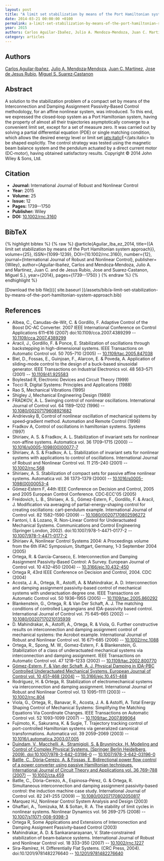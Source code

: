 ```yaml
---
layout: post
title: "A limit set stabilization by means of the Port Hamiltonian system approach"
date: 2014-03-21 00:00:00 +0100
permalink: a-limit-set-stabilization-by-means-of-the-port-hamiltonian-system-approach
year: 2015
authors: Carlos Aguilar‐Ibañez, Julio A. Mendoza‐Mendoza, Juan C. Martinez, Jose de Jesus Rubio, Miguel S. Suarez‐Castanon
category: articles
---
```

 
## Authors
[Carlos Aguilar‐Ibañez](authors/carlos-aguilar-ibanez), [Julio A. Mendoza‐Mendoza](authors/julio-a-mendoza-mendoza), [Juan C. Martinez](authors/juan-c-martinez), [Jose de Jesus Rubio](authors/jose-de-jesus-rubio), [Miguel S. Suarez‐Castanon](authors/miguel-s-suarez-castanon)
 
## Abstract
A solution to the stabilization problem of a compact set by means of the Interconnection and Damping Assignment Passivity‐Based Control methodology, for an affine nonlinear system, was introduced. To this end, we expressed the closed‐loop system as a Port Hamiltonian system, having the property of almost all their trajectories asymptotically converge to a convenient limit set, except for a set of measure zero. It was carried out by solving a partial differential equation (PDE) or single matching condition, which allows the desired energy level or limit set <jats:italic>E</jats:italic> to be shaped explicitly. The control strategy was tested using the magnetic beam balance system and the pendulum actuated by a direct current motor (DC‐motor), having obtained satisfactory results. Copyright © 2014 John Wiley &amp; Sons, Ltd.
 
## Citation
- **Journal:** International Journal of Robust and Nonlinear Control
- **Year:** 2015
- **Volume:** 25
- **Issue:** 12
- **Pages:** 1739--1750
- **Publisher:** Wiley
- **DOI:** [10.1002/rnc.3160](https://doi.org/10.1002/rnc.3160)
 
## BibTeX
{% highlight bibtex %}
{% raw %}
@article{Aguilar_Iba_ez_2014,
  title={{A limit set stabilization by means of the Port Hamiltonian system approach}},
  volume={25},
  ISSN={1099-1239},
  DOI={10.1002/rnc.3160},
  number={12},
  journal={International Journal of Robust and Nonlinear Control},
  publisher={Wiley},
  author={Aguilar‐Ibañez, Carlos and Mendoza‐Mendoza, Julio A. and Martinez, Juan C. and de Jesus Rubio, Jose and Suarez‐Castanon, Miguel S.},
  year={2014},
  pages={1739--1750}
}
{% endraw %}
{% endhighlight %}
 
[Download the bib file]({{ site.baseurl }}/assets/bib/a-limit-set-stabilization-by-means-of-the-port-hamiltonian-system-approach.bib)
 
## References
- Albea, C., Canudas-de-Wit, C. & Gordillo, F. Adaptive Control of the Boost DC-AC Converter. 2007 IEEE International Conference on Control Applications 611–616 (2007) doi:10.1109/cca.2007.4389299 -- [10.1109/cca.2007.4389299](https://doi.org/10.1109/cca.2007.4389299)
- Aracil, J., Gordillo, F. & Ponce, E. Stabilization of oscillations through backstepping in high-dimensional systems. IEEE Transactions on Automatic Control vol. 50 705–710 (2005) -- [10.1109/tac.2005.847038](https://doi.org/10.1109/tac.2005.847038)
- Biel, D., Fossas, E., Guinjoan, F., Alarcon, E. & Poveda, A. Application of sliding-mode control to the design of a buck-based sinusoidal generator. IEEE Transactions on Industrial Electronics vol. 48 563–571 (2001) -- [10.1109/41.925583](https://doi.org/10.1109/41.925583)
- Boylestad R, Electronic Devices and Circuit Theory (1999)
- Tocci R, Digital Systems: Principles and Applications (1988)
- Rao S, Mechanical Vibrations (1995)
- Shigley J, Mechanical Engineering Design (1989)
- FRADKOV, A. L. Swinging control of nonlinear oscillations. International Journal of Control vol. 64 1189–1202 (1996) -- [10.1080/00207179608921682](https://doi.org/10.1080/00207179608921682)
- Andrievsky B, Control of nonlinear oscillation of mechanical systems by speed‐gradient method. Automation and Remote Control (1996)
- Fradkov A, Control of oscillations in hamiltonian systems. Systems (1997)
- Shiriaev, A. S. & Fradkov, A. L. Stabilization of invariant sets for nonlinear non-affine systems. Automatica vol. 36 1709–1715 (2000) -- [10.1016/s0005-1098(00)00077-7](https://doi.org/10.1016/s0005-1098(00)00077-7)
- Shiriaev, A. S. & Fradkov, A. L. Stabilization of invariant sets for nonlinear systems with applications to control of oscillations. International Journal of Robust and Nonlinear Control vol. 11 215–240 (2001) -- [10.1002/rnc.568](https://doi.org/10.1002/rnc.568)
- Shiriaev, A. S. Stabilization of compact sets for passive affine nonlinear systems. Automatica vol. 36 1373–1379 (2000) -- [10.1016/s0005-1098(00)00053-4](https://doi.org/10.1016/s0005-1098(00)00053-4)
- Gómez‐Estern F, 44th IEEE Conference on Decision and Control, 2005 and 2005 European Control Conference. CDC‐ECC'05 (2005)
- Freidovich, L. B., Shiriaev, A. S., Gómez-Estern, F., Gordillo, F. & Aracil, J. Modification via averaging of partial-energy-shaping control for creating oscillations: cart-pendulum example. International Journal of Control vol. 82 1582–1590 (2009) -- [10.1080/00207170802596272](https://doi.org/10.1080/00207170802596272)
- Fantoni, I. & Lozano, R. Non-Linear Control for Underactuated Mechanical Systems. Communications and Control Engineering (Springer London, 2002). doi:10.1007/978-1-4471-0177-2 -- [10.1007/978-1-4471-0177-2](https://doi.org/10.1007/978-1-4471-0177-2)
- Shiriaev A, Nonlinear Control Systems 2004: A Proceedings volume from the 6th IFAC Symposium, Stuttgart, Germany, 1‐3 September 2004 (2005)
- Ortega, R. & García-Canseco, E. Interconnection and Damping Assignment Passivity-Based Control: A Survey. European Journal of Control vol. 10 432–450 (2004) -- [10.3166/ejc.10.432-450](https://doi.org/10.3166/ejc.10.432-450)
- Ortega R, 43rd IEEE Conference on Decision and Control, 2004. CDC (2004)
- Acosta, J. A., Ortega, R., Astolfi, A. & Mahindrakar, A. D. Interconnection and damping assignment passivity-based control of mechanical systems with underactuation degree one. IEEE Transactions on Automatic Control vol. 50 1936–1955 (2005) -- [10.1109/tac.2005.860292](https://doi.org/10.1109/tac.2005.860292)
- Blankenstein, G., Ortega, R. & Van Der Schaft, A. J. The matching conditions of controlled Lagrangians and IDA-passivity based control. International Journal of Control vol. 75 645–665 (2002) -- [10.1080/00207170210135939](https://doi.org/10.1080/00207170210135939)
- D. Mahindrakar, A., Astolfi, A., Ortega, R. & Viola, G. Further constructive results on interconnection and damping assignment control of mechanical systems: the Acrobot example. International Journal of Robust and Nonlinear Control vol. 16 671–685 (2006) -- [10.1002/rnc.1088](https://doi.org/10.1002/rnc.1088)
- Ortega, R., Spong, M. W., Gomez-Estern, F. & Blankenstein, G. Stabilization of a class of underactuated mechanical systems via interconnection and damping assignment. IEEE Transactions on Automatic Control vol. 47 1218–1233 (2002) -- [10.1109/tac.2002.800770](https://doi.org/10.1109/tac.2002.800770)
- [Gómez-Estern, F. & Van der Schaft, A. J. Physical Damping in IDA-PBC Controlled Underactuated Mechanical Systems. European Journal of Control vol. 10 451–468 (2004)](physical-damping-in-ida-pbc-controlled-underactuated-mechanical-systems) -- [10.3166/ejc.10.451-468](https://doi.org/10.3166/ejc.10.451-468)
- Rodríguez, H. & Ortega, R. Stabilization of electromechanical systems via interconnection and damping assignment. International Journal of Robust and Nonlinear Control vol. 13 1095–1111 (2003) -- [10.1002/rnc.804](https://doi.org/10.1002/rnc.804)
- Viola, G., Ortega, R., Banavar, R., Acosta, J. A. & Astolfi, A. Total Energy Shaping Control of Mechanical Systems: Simplifying the Matching Equations Via Coordinate Changes. IEEE Transactions on Automatic Control vol. 52 1093–1099 (2007) -- [10.1109/tac.2007.899064](https://doi.org/10.1109/tac.2007.899064)
- Fujimoto, K., Sakurama, K. & Sugie, T. Trajectory tracking control of port-controlled Hamiltonian systems via generalized canonical transformations. Automatica vol. 39 2059–2069 (2003) -- [10.1016/j.automatica.2003.07.005](https://doi.org/10.1016/j.automatica.2003.07.005)
- [Duindam, V., Macchelli, A., Stramigioli, S. & Bruyninckx, H. Modeling and Control of Complex Physical Systems. (Springer Berlin Heidelberg, 2009). doi:10.1007/978-3-642-03196-0](modeling-and-control-of-complex-physical-systems) -- [10.1007/978-3-642-03196-0](https://doi.org/10.1007/978-3-642-03196-0)
- [Batlle, C., Dòria‐Cerezo, A. & Fossas, E. Bidirectional power flow control of a power converter using passive Hamiltonian techniques. International Journal of Circuit Theory and Applications vol. 36 769–788 (2007)](bidirectional-power-flow-control-of-a-power-converter-using-passive-hamiltonian-techniques) -- [10.1002/cta.459](https://doi.org/10.1002/cta.459)
- Batlle, C., Dòria-Cerezo, A., Espinosa-Pérez, G. & Ortega, R. Simultaneous interconnection and damping assignment passivity-based control: the induction machine case study. International Journal of Control vol. 82 241–255 (2009) -- [10.1080/00207170802050817](https://doi.org/10.1080/00207170802050817)
- Marquez HJ, Nonlinear Control System Analysis and Design (2003)
- Ghaffari, A., Tomizuka, M. & Soltan, R. A. The stability of limit cycles in nonlinear systems. Nonlinear Dynamics vol. 56 269–275 (2008) -- [10.1007/s11071-008-9398-3](https://doi.org/10.1007/s11071-008-9398-3)
- Ortega R, Some Applications and Extensions of Interconection and Damping Assigment Passivity‐based Control (2003)
- Mahindrakar, A. D. & Sankaranarayanan, V. State‐constrained stabilization of beam‐balance systems. International Journal of Robust and Nonlinear Control vol. 18 333–350 (2007) -- [10.1002/rnc.1227](https://doi.org/10.1002/rnc.1227)
- Sira-Ramírez, H. Differentially Flat Systems. (CRC Press, 2004). doi:10.1201/9781482276640 -- [10.1201/9781482276640](https://doi.org/10.1201/9781482276640)

